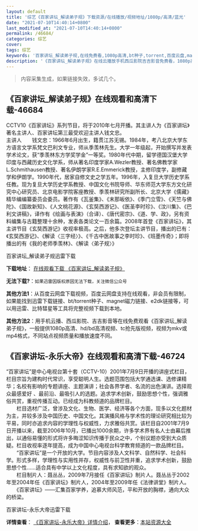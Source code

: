 ```yaml
---
layout: default
title: '综艺《百家讲坛_解读弟子规》下载资源/在线播放/视频地址/1080p/高清/蓝光'
date: "2021-07-10T14:40:14+0800"
last_modified_at: "2021-07-10T14:40:14+0800"
permalink: /46684/
categories: 综艺
cover:
tags: 综艺
keywords: '百家讲坛_解读弟子规,在线免费看,1080p高清,bt种子,torrent,百度云盘,magnet,磁力链,迅雷下载资源'
description: '《百家讲坛_解读弟子规》在线云播放手机西瓜影院吉吉影音免费看，1080p高清bd/hd未删减完整版和tc抢先枪版，mkv/mp4格式，附带bt/torrent种子、magnet/磁力链、百度云盘、网盘资源迅雷下载链接'
---
```


>内容采集生成，如果链接失效，多试几个。


## 《百家讲坛_解读弟子规》在线观看和高清下载-46684

CCTV10《百家讲坛》系列节目，将于2010年七月开播。其主讲人为《百家讲坛》著名主讲人、百家讲坛第三最受欢迎主讲人钱文忠。<br />主讲人　　钱文忠：1966年6月出生，籍贯江苏无锡。1984年，考八北京大学东方语言文学系梵文巴利文专业，师从季羡林先生。大学一年级起，开始撰写并发表学术论文，获“季羡林东方学奖学金&rdquo;一等奖。1980年代中期，留学德国汉堡大学印度与西藏历史文化学系，师从著名印度学家A.Wezler教授、著名佛教学家L.Schmithausen教授、著名伊朗学家R.E.Emmerick教授，主修印度学，副修藏学和伊朗学。1990年代，居家自修文史之学五年。1996年，入复旦大学历史学系任教。现为复旦大学历史学系教授、中国文化书院导师、华东师范大学东方文化研究中心研究员、北京电影学院客座教授、季羡林研究所副所长、北京大学《儒藏》精华编编纂委员会委员。著作有《瓦釜集》、《末那皈依》、《季门立雪》、《天竺与佛陀》、《国故新知》、《人文桃花源》、《玄奘西游记》、《医圣李时珍》、《汶川集》、《巴利文讲稿》，译作有《绘画与表演》（合译）、《唐代密宗》、《道、学、政》，另有资料编集与古籍整理十余种，发表各类论文一百余篇。2008年首登《百家讲坛》，其主讲节目《玄奘西游记》收视率极高。之后，他多次登坛主讲节目，播出的已有：《玄奘西游记》、《解读〈三字经〉》、《千古中医故事之李时珍》、《班墨传奇》；即将播出的有《我的老师季羡林》、《解读〈弟子规〉》


百家讲坛_解读弟子规迅雷下载

**下载地址**： [在线观看下载 《百家讲坛_解读弟子规》](https://www.993dy.com//vod-detail-id-3154.html) 


**无法下载?**：`如果迅雷因版权原因无法下载，关注微信公众号 `

**其他方法1**：从百度云网盘下载视频，百度云网盘支持在线观看，非会员有限制，如果能找到迅雷下载链接、bt/torrent种子、magnet磁力链接、e2dk链接等，可以用迅雷、比特彗星等工具将完整视频下载到本地。

**其他方法2**：用手机云播、西瓜影院、吉吉影音等在线免费观看《百家讲坛_解读弟子规》，一般提供1080p高清、hd/bd高清视频、tc抢先版视频，视频为mkv或mp4格式，不同站点视频质量和播放速度不同。


## 《百家讲坛-永乐大帝》在线观看和高清下载-46724

“百家讲坛”是中心电视台第十套（CCTV-10）2001年7月9日开播的讲座式栏目，栏目宗旨为建构时代常识，享受聪明人生。选题范围包括大学通选课、选修课精华；名校有影响的专题讲座、主题演讲；社会各界学者、名流的出色演讲。选择观众最感爱好 、最前沿、最吸引人的选题。追求学术创新，鼓励思想个性，强调雅俗共赏，重视传播互动。已经成为科教频道的品牌栏目。<br />　　栏目选材广泛，曾涉及文化、生物、医学、经济等各个方面，现多以文化题材为主，并较多涉及中国历史、中国文化。其演播风格与学术性的理论研究相比较为平易，同时亦追求内容的学理性与权威性，力求雅俗共赏。该栏目自2001年7月9日开播以来，截至2006年10月，已播出1000余期，许多学术界有名人士由幕后推出，以通俗易懂的形式将许多晦涩知识传播于民众之中，个别议题亦受到大众质疑。栏目收视率逐年提高，成为中国中心电视台科学教育频道的一款品牌栏目。<br />　　“百家讲坛”是一个开放的大学。节目内容涉及人文科学、自然科学、社会科学。形式多样，学理性与实用性并存，权威性与前卫性并重，追求学术创新，鼓励思想个性&hellip;…适合具有中学以上文化程度，具有求知欲的观众。<br />　　栏目制片人：聂丛丛，2009年7月接任《百家讲坛》制片人。聂丛丛于2002年至2004年任《百家讲坛》制片人，2004年至2009年任《法律讲堂》制片人。<br />　　《百家讲坛》&mdash;—汇集百家学养，追慕大师风范，平和开放的胸襟，通向大众的桥梁。


百家讲坛-永乐大帝迅雷下载

**详情查看**： [《百家讲坛-永乐大帝》详情介绍](/movie/46724/)， **查看更多**：[本站资源大全](/movie/t/all/)

